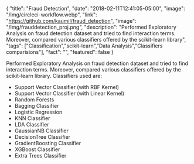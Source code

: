 {
  "title": "Fraud Detection",
  "date": "2018-02-11T12:41:05-05:00",
  "image": "/img/circleci-workflow.webp",
  "link": "https://github.com/kaumil/fraud_detection",
  "image": "/img/frauddetection_proj.png",
  "description": "Performed Exploratory Analysis on fraud detection dataset and tried to find interaction terms. Moreover, compared various classifiers offered by the scikit-learn library",
  "tags": ["Classification","scikit-learn","Data Analysis","Classifiers comparisions"],
  "fact": "",
  "featured": false
}

Performed Exploratory Analysis on fraud detection dataset and tried to find interaction terms. Moreover, compared various classifiers offered by the scikit-learn library. Classifiers used are:
- Support Vector Classifier (with RBF Kernel)
- Support Vector Classifier (with Linear Kernel)
- Random Forests
- Bagging Classifier
- Logistic Regression
- KNN Classifier
- LDA Classifier
- GaussianNB Classifier
- DecisionTree Classifier
- GradientBoosting Classifier
- XGBoost Classifier
- Extra Trees Classifier
